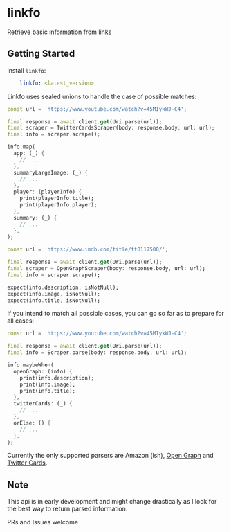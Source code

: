 # linkfo

Retrieve basic information from links

## Getting Started

install `linkfo`:

```yaml
    linkfo: <latest_version>
```

Linkfo uses sealed unions to handle the case of possible matches:

```dart
const url = 'https://www.youtube.com/watch?v=45MIykWJ-C4';

final response = await client.get(Uri.parse(url));
final scraper = TwitterCardsScraper(body: response.body, url: url);
final info = scraper.scrape();

info.map(
  app: (_) {
    // ...
  },
  summaryLargeImage: (_) {
    // ...
  },
  player: (playerInfo) {
    print(playerInfo.title);
    print(playerInfo.player);
  },
  summary: (_) {
    // ...
  },
);
```

```dart
const url = 'https://www.imdb.com/title/tt0117500/';

final response = await client.get(Uri.parse(url));
final scraper = OpenGraphScraper(body: response.body, url: url);
final info = scraper.scrape();

expect(info.description, isNotNull);
expect(info.image, isNotNull);
expect(info.title, isNotNull);
```

If you intend to match all possible cases, you can go so far as to prepare for all cases:

```dart
const url = 'https://www.youtube.com/watch?v=45MIykWJ-C4';

final response = await client.get(Uri.parse(url));
final info = Scraper.parse(body: response.body, url: url);

info.maybeWhen(
  openGraph: (info) {
    print(info.description);
    print(info.image);
    print(info.title);
  },
  twitterCards: (_) {
    // ...
  },
  orElse: () {
    // ...
  },
);
```

Currently the only supported parsers are Amazon (ish), [Open Graph](https://ogp.me/) and [Twitter Cards](https://developer.twitter.com/en/docs/twitter-for-websites/cards/guides/getting-started).

## Note

This api is in early development and might change drastically as I look for the best way to return parsed information.

PRs and Issues welcome